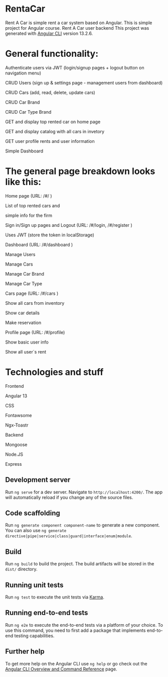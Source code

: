 # RentaCar
Rent A Car is simple rent a car system  based on Angular. This is simple project for Angular course.
Rent A Car user backend <link to be added>
This project was generated with [Angular CLI](https://github.com/angular/angular-cli) version 13.2.6.

# General functionality:

Authenticate users via JWT (login/signup pages + logout button on navigation menu)

CRUD Users (sign up & settings page - management users from dashboard)

CRUD Cars (add, read, delete, update cars)

CRUD Car Brand

CRUD Car Type Brand

GET and display top rented car on home page

GET and display catalog with all cars in invetory

GET user profile rents and user information

Simple Dashboard

# The general page breakdown looks like this:

Home page (URL: /#/ )

List of top rented cars and 

simple info for the firm

Sign in/Sign up pages and Logout (URL: /#/login, /#/register )

Uses JWT (store the token in localStorage)

Dashboard (URL: /#/dashboard )

Manage Users

Manage Cars

Manage Car Brand

Manage Car Type

Cars page (URL: /#/cars )

Show all cars from inventory

Show car details

Make reservation 

Profile page (URL: /#/profile)

Show basic user info

Show all user`s rent

# Technologies and stuff
Frontend

Angular 13

CSS

Fontawsome

Ngx-Toastr


Backend

Mongoose

Node.JS

Express
## Development server

Run `ng serve` for a dev server. Navigate to `http://localhost:4200/`. The app will automatically reload if you change any of the source files.

## Code scaffolding

Run `ng generate component component-name` to generate a new component. You can also use `ng generate directive|pipe|service|class|guard|interface|enum|module`.

## Build

Run `ng build` to build the project. The build artifacts will be stored in the `dist/` directory.

## Running unit tests

Run `ng test` to execute the unit tests via [Karma](https://karma-runner.github.io).

## Running end-to-end tests

Run `ng e2e` to execute the end-to-end tests via a platform of your choice. To use this command, you need to first add a package that implements end-to-end testing capabilities.

## Further help

To get more help on the Angular CLI use `ng help` or go check out the [Angular CLI Overview and Command Reference](https://angular.io/cli) page.
